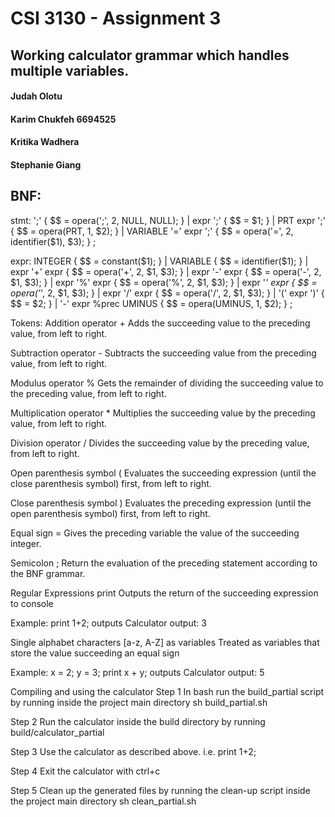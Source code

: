 # CSI 3130 - Assignment 3
## Working calculator grammar which handles multiple variables.


#### Judah Olotu
#### Karim Chukfeh 6694525
#### Kritika Wadhera
#### Stephanie Giang

## BNF:
stmt:
    ';'				{ $$ = opera(';', 2, NULL, NULL); }
    | expr ';'			{ $$ = $1; }
    | PRT expr ';'		{ $$ = opera(PRT, 1, $2); }
    | VARIABLE '=' expr ';'	{ $$ = opera('=', 2, identifier($1), $3); }
    ;

expr:
    INTEGER                 { $$ = constant($1); }
    | VARIABLE              { $$ = identifier($1); }
    | expr '+' expr         { $$ = opera('+', 2, $1, $3); }
    | expr '-' expr         { $$ = opera('-', 2, $1, $3); }
    | expr '%' expr         { $$ = opera('%', 2, $1, $3); }
    | expr '*' expr         { $$ = opera('*', 2, $1, $3); }
    | expr '/' expr         { $$ = opera('/', 2, $1, $3); }
    | '(' expr ')'          { $$ = $2; }
    | '-' expr %prec UMINUS { $$ = opera(UMINUS, 1, $2); }
    ;

Tokens:
Addition operator  +
Adds the succeeding value to the preceding value, from left to right.


Subtraction operator  -
Subtracts the succeeding value from the preceding value, from left to right.


Modulus operator  %
Gets the remainder of dividing the succeeding value to the preceding value, from left to right.


Multiplication operator  *
Multiplies the succeeding value by the preceding value, from left to right.


Division operator  /
Divides the succeeding value by the preceding value, from left to right.


Open parenthesis symbol (
Evaluates the succeeding expression (until the close parenthesis symbol) first, from left to right.


Close parenthesis symbol )
Evaluates the preceding expression (until the open parenthesis symbol) first, from left to right.


Equal sign =
Gives the preceding variable the value of the succeeding integer.


Semicolon ;
Return the evaluation of the preceding statement according to the BNF grammar.

Regular Expressions
print
Outputs the return of the succeeding expression to console

Example:
print 1+2;
outputs
Calculator output: 3



Single alphabet characters [a-z, A-Z] as variables
Treated as variables that store the value succeeding an equal sign

Example:
x = 2;
y = 3;
print x + y;
outputs
Calculator output: 5

Compiling and using the calculator
Step 1
In bash run the build_partial script by running inside the project main directory
  sh build_partial.sh

Step 2
Run the calculator inside the build directory by running
   build/calculator_partial

Step 3
Use the calculator as described above. i.e.
     print 1+2;

Step 4
Exit the calculator with
     ctrl+c

Step 5
Clean up the generated files by running the clean-up script inside the project main directory
     sh clean_partial.sh
